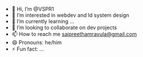 - 👋 Hi, I’m @VSPR1
- 👀 I’m interested in webdev and ld system design
- 🌱 I’m currently learning ...
- 💞️ I’m looking to collaborate on dev projects
- 📫 How to reach me saipreethamravula@gmail.com
- 😄 Pronouns: he/him
- ⚡ Fun fact: ...

<!---
VSPR1/VSPR1 is a ✨ special ✨ repository because its `README.md` (this file) appears on your GitHub profile.
You can click the Preview link to take a look at your changes.
--->
